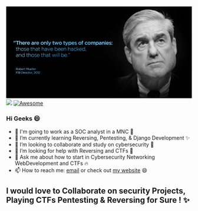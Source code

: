 ![banner](https://github.com/Sheri98/Sheri98/blob/main/548fae453086e729c1c3892c00a68a7a.png?v=4&s=500)
![](https://komarev.com/ghpvc/?username=Sheri98&color=blue)
[![Awesome](https://awesome.re/badge-flat2.svg)](https://awesome.re)



### Hi Geeks :smile:

- 🔭 I'm going to work as a SOC analyst in a MNC 🌟
- 🌱 I’m currently learning Reversing, Pentesting, & Django Development ✨ 
- 👯 I’m looking to collaborate and study on cybersecurity 📝
- 🤔 I’m looking for help with Reversing and CTFs 🤔
- 💬 Ask me about how to start in Cybersecurity Networking WebDevelopment and CTFs 🔥 
- 📫 How to reach me: [email](mailto:shravankumarsheri39@protonmail.com) or check out [my website](https://sheri98.github.io) :smile:
## I would love to Collaborate on security Projects, Playing CTFs Pentesting & Reversing for Sure ! ✨

